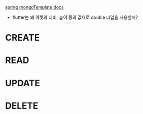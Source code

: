 [spring mongoTemplate docs](https://docs.spring.io/spring-data/mongodb/reference/mongodb/template-config.html)
- flutter는 왜 위젯의 너비, 높이 등의 값으로 double 타입을 사용할까?
# CREATE

# READ

# UPDATE

# DELETE
